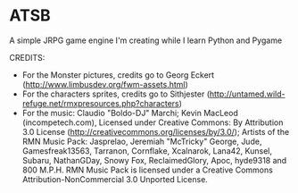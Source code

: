 # ATSB
A simple JRPG game engine I'm creating while I learn Python and Pygame

CREDITS:
- For the Monster pictures, credits go to Georg Eckert (http://www.limbusdev.org/fwm-assets.html)
- For the characters sprites, credits go to Sithjester (http://untamed.wild-refuge.net/rmxpresources.php?characters)
- For the music: Claudio "Boldo-DJ" Marchi;
                 Kevin MacLeod (incompetech.com), Licensed under Creative Commons: By Attribution 3.0 License (http://creativecommons.org/licenses/by/3.0/);
                 Artists of the RMN Music Pack: Jasprelao, Jeremiah "McTricky" George, Jude, Gamesfreak13563, Tarranon, Cornflake, Xcalnarok, Lana42, Kunsel, Subaru, NathanGDay, Snowy Fox, ReclaimedGlory, Apoc, hyde9318 and 800 M.P.H.
                 RMN Music Pack is licensed under a Creative Commons Attribution-NonCommercial 3.0 Unported License.
